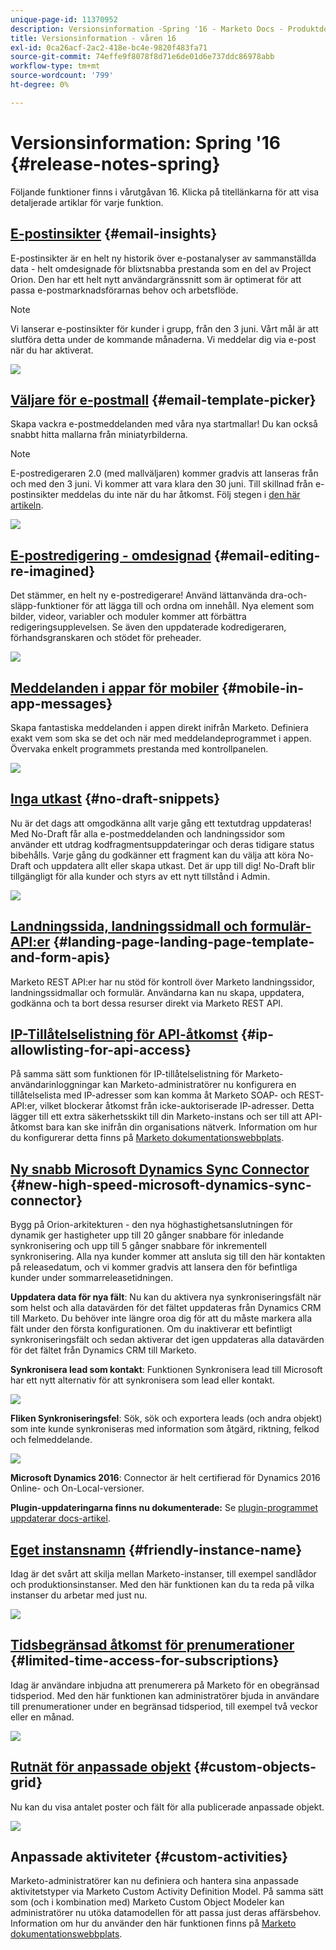 ```yaml
---
unique-page-id: 11370952
description: Versionsinformation -Spring '16 - Marketo Docs - Produktdokumentation
title: Versionsinformation - våren 16
exl-id: 0ca26acf-2ac2-418e-bc4e-9820f483fa71
source-git-commit: 74effe9f8078f8d71e6de01d6e737ddc86978abb
workflow-type: tm+mt
source-wordcount: '799'
ht-degree: 0%

---
```


# Versionsinformation: Spring &#39;16 {#release-notes-spring}

Följande funktioner finns i vårutgåvan 16. Klicka på titellänkarna för att visa detaljerade artiklar för varje funktion.

## [E-postinsikter](/help/marketo/product-docs/reporting/email-insights/email-insights-overview.md) {#email-insights}

E-postinsikter är en helt ny historik över e-postanalyser av sammanställda data - helt omdesignade för blixtsnabba prestanda som en del av Project Orion. Den har ett helt nytt användargränssnitt som är optimerat för att passa e-postmarknadsförarnas behov och arbetsflöde.

>[!NOTE]
>
>Vi lanserar e-postinsikter för kunder i grupp, från den 3 juni. Vårt mål är att slutföra detta under de kommande månaderna. Vi meddelar dig via e-post när du har aktiverat.

![](assets/two.png)

## [Väljare för e-postmall](/help/marketo/product-docs/email-marketing/general/email-editor-2/email-template-picker-overview.md) {#email-template-picker}

Skapa vackra e-postmeddelanden med våra nya startmallar! Du kan också snabbt hitta mallarna från miniatyrbilderna.

>[!NOTE]
>
>E-postredigeraren 2.0 (med mallväljaren) kommer gradvis att lanseras från och med den 3 juni. Vi kommer att vara klara den 30 juni. Till skillnad från e-postinsikter meddelas du inte när du har åtkomst. Följ stegen i [den här artikeln](/help/marketo/product-docs/email-marketing/general/email-editor-2/transitioning-to-email-editor-2-0.md).

![](assets/5-29-home-starter-templates.png)

## [E-postredigering - omdesignad](/help/marketo/product-docs/email-marketing/general/email-editor-2/email-editor-v2-0-overview.md) {#email-editing-re-imagined}

Det stämmer, en helt ny e-postredigerare! Använd lättanvända dra-och-släpp-funktioner för att lägga till och ordna om innehåll. Nya element som bilder, videor, variabler och moduler kommer att förbättra redigeringsupplevelsen. Se även den uppdaterade kodredigeraren, förhandsgranskaren och stödet för preheader.

![](assets/17a-29-modules-next.png)

## [Meddelanden i appar för mobiler](/help/marketo/product-docs/mobile-marketing/in-app-messages/understanding-in-app-messages.md) {#mobile-in-app-messages}

Skapa fantastiska meddelanden i appen direkt inifrån Marketo. Definiera exakt vem som ska se det och när med meddelandeprogrammet i appen. Övervaka enkelt programmets prestanda med kontrollpanelen.

![](assets/pasted-image-at-2016-05-24-09-45-am.png)

## [Inga utkast](/help/marketo/product-docs/administration/users-and-roles/managing-user-roles-and-permissions/enable-no-draft-for-snippets.md) {#no-draft-snippets}

Nu är det dags att omgodkänna allt varje gång ett textutdrag uppdateras! Med No-Draft får alla e-postmeddelanden och landningssidor som använder ett utdrag kodfragmentsuppdateringar och deras tidigare status bibehålls. Varje gång du godkänner ett fragment kan du välja att köra No-Draft och uppdatera allt eller skapa utkast. Det är upp till dig! No-Draft blir tillgängligt för alla kunder och styrs av ett nytt tillstånd i Admin.

![](assets/image2016-5-16-15-3a41-3a17.png)

## [Landningssida, landningssidmall och formulär-API:er](https://developers.marketo.com/blog/spring-2016-updates/) {#landing-page-landing-page-template-and-form-apis}

Marketo REST API:er har nu stöd för kontroll över Marketo landningssidor, landningssidmallar och formulär. Användarna kan nu skapa, uppdatera, godkänna och ta bort dessa resurser direkt via Marketo REST API.

## [IP-Tillåtelselistning för API-åtkomst](/help/marketo/product-docs/administration/additional-integrations/create-an-allowlist-for-ip-based-api-access.md) {#ip-allowlisting-for-api-access}

På samma sätt som funktionen för IP-tillåtelselistning för Marketo-användarinloggningar kan Marketo-administratörer nu konfigurera en tillåtelselista med IP-adresser som kan komma åt Marketo SOAP- och REST-API:er, vilket blockerar åtkomst från icke-auktoriserade IP-adresser. Detta lägger till ett extra säkerhetsskikt till din Marketo-instans och ser till att API-åtkomst bara kan ske inifrån din organisations nätverk. Information om hur du konfigurerar detta finns på [Marketo dokumentationswebbplats](/help/marketo/product-docs/administration/additional-integrations/create-an-allowlist-for-ip-based-api-access.md).

## [Ny snabb Microsoft Dynamics Sync Connector](/help/marketo/product-docs/crm-sync/microsoft-dynamics-sync/microsoft-dynamics-sync-details/sync-status.md) {#new-high-speed-microsoft-dynamics-sync-connector}

Bygg på Orion-arkitekturen - den nya höghastighetsanslutningen för dynamik ger hastigheter upp till 20 gånger snabbare för inledande synkronisering och upp till 5 gånger snabbare för inkrementell synkronisering. Alla nya kunder kommer att ansluta sig till den här kontakten på releasedatum, och vi kommer gradvis att lansera den för befintliga kunder under sommarreleasetidningen.

**Uppdatera data för nya fält**: Nu kan du aktivera nya synkroniseringsfält när som helst och alla datavärden för det fältet uppdateras från Dynamics CRM till Marketo. Du behöver inte längre oroa dig för att du måste markera alla fält under den första konfigurationen. Om du inaktiverar ett befintligt synkroniseringsfält och sedan aktiverar det igen uppdateras alla datavärden för det fältet från Dynamics CRM till Marketo.

**Synkronisera lead som kontakt**: Funktionen Synkronisera lead till Microsoft har ett nytt alternativ för att synkronisera som lead eller kontakt.

![](assets/image2016-5-19-8-3a59-3a9.png)

**Fliken Synkroniseringsfel**: Sök, sök och exportera leads (och andra objekt) som inte kunde synkroniseras med information som åtgärd, riktning, felkod och felmeddelande.

![](assets/sync-errors.png)

**Microsoft Dynamics 2016**: Connector är helt certifierad för Dynamics 2016 Online- och On-Local-versioner.

**Plugin-uppdateringarna finns nu dokumenterade:** Se [plugin-programmet uppdaterar docs-artikel](/help/marketo/product-docs/crm-sync/microsoft-dynamics-sync/marketo-plugin-releases-for-microsoft-dynamics.md).

## [Eget instansnamn](/help/marketo/product-docs/administration/settings/edit-subscription-settings.md) {#friendly-instance-name}

Idag är det svårt att skilja mellan Marketo-instanser, till exempel sandlådor och produktionsinstanser. Med den här funktionen kan du ta reda på vilka instanser du arbetar med just nu.

![](assets/image2016-5-16-15-3a57-3a14.png)

## [Tidsbegränsad åtkomst för prenumerationer](/help/marketo/product-docs/administration/users-and-roles/managing-marketo-users.md) {#limited-time-access-for-subscriptions}

Idag är användare inbjudna att prenumerera på Marketo för en obegränsad tidsperiod. Med den här funktionen kan administratörer bjuda in användare till prenumerationer under en begränsad tidsperiod, till exempel två veckor eller en månad.

![](assets/image2016-5-16-15-3a59-3a52.png)

## [Rutnät för anpassade objekt](/help/marketo/product-docs/administration/marketo-custom-objects/understanding-marketo-custom-objects.md) {#custom-objects-grid}

Nu kan du visa antalet poster och fält för alla publicerade anpassade objekt.

![](assets/custom-objects-grid.png)

## Anpassade aktiviteter {#custom-activities}

Marketo-administratörer kan nu definiera och hantera sina anpassade aktivitetstyper via Marketo Custom Activity Definition Model. På samma sätt som (och i kombination med) Marketo Custom Object Modeler kan administratörer nu utöka datamodellen för att passa just deras affärsbehov. Information om hur du använder den här funktionen finns på [Marketo dokumentationswebbplats](/help/marketo/product-docs/administration/marketo-custom-activities/understanding-custom-activities.md).
